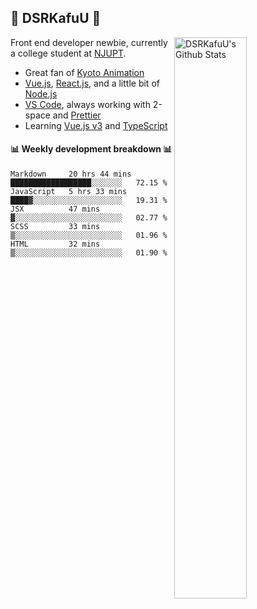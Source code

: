 ## 🍥 DSRKafuU 🍥

<img align="right" alt="DSRKafuU's Github Stats" width="48%" src="https://github-readme-stats.vercel.app/api?username=dsrkafuu&count_private=true&show_icons=true&title_color=7793cc&icon_color=7793cc&text_color=595858&bg_color=ffffff" />

Front end developer newbie, currently a college student at [NJUPT](https://www.njupt.edu.cn).

- Great fan of [Kyoto Animation](https://www.kyotoanimation.co.jp)
- [Vue.js](https://vuejs.org), [React.js](https://reactjs.org), and a little bit of [Node.js](https://nodejs.org)
- [VS Code](https://code.visualstudio.com), always working with 2-space and [Prettier](https://prettier.io)
- Learning [Vue.js v3](https://v3.vuejs.org) and [TypeScript](https://www.typescriptlang.org)

#### :bar_chart: Weekly development breakdown :bar_chart:

<!--START_SECTION:waka-->
```text
Markdown     20 hrs 44 mins  ██████████████████░░░░░░░   72.15 % 
JavaScript   5 hrs 33 mins   ████▓░░░░░░░░░░░░░░░░░░░░   19.31 % 
JSX          47 mins         ▓░░░░░░░░░░░░░░░░░░░░░░░░   02.77 % 
SCSS         33 mins         ▒░░░░░░░░░░░░░░░░░░░░░░░░   01.96 % 
HTML         32 mins         ▒░░░░░░░░░░░░░░░░░░░░░░░░   01.90 % 
```
<!--END_SECTION:waka-->
